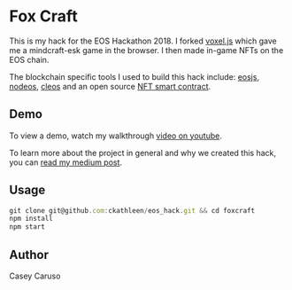 # Fox Craft 

This is my hack for the EOS Hackathon 2018. I forked [voxel.js](http://voxeljs.com) which gave me a mindcraft-esk game in the browser. I then made in-game NFTs on the EOS chain. 

The blockchain specific tools I used to build this hack include: [eosjs](https://www.google.com/search?q=eosjs&oq=eosjs&aqs=chrome..69i57j69i60l2j0l3.1748j0j4&sourceid=chrome&ie=UTF-8), [nodeos](https://developers.eos.io/eosio-nodeos/docs/overview-1), [cleos](https://developers.eos.io/eosio-nodeos/docs/cleos-overview) and an open source [NFT smart contract](https://github.com/unicoeos/eosio.nft).

## Demo
To view a demo, watch my walkthrough [video on youtube](https://www.youtube.com/watch?v=hDq5fZz1js4).

To learn more about the project in general and why we created this hack, you can [read my medium post](https://medium.com/@caseycaruso/fox-craft-our-eos-hackathon-hack-eef4f4581444).

## Usage

```javascript
git clone git@github.com:ckathleen/eos_hack.git && cd foxcraft
npm install
npm start
```

## Author
Casey Caruso
